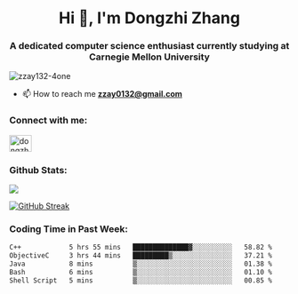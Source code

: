 <h1 align="center">Hi 👋, I'm Dongzhi Zhang</h1>
<h3 align="center">A dedicated computer science enthusiast currently studying at Carnegie Mellon University</h3>

<p align="left"> <img src="https://komarev.com/ghpvc/?username=zzay132-4one&label=Profile%20views&color=0e75b6&style=flat" alt="zzay132-4one" /> </p>

- 📫 How to reach me **zzay0132@gmail.com**

### Connect with me:

<p align="left">
<a href="https://linkedin.com/in/dongzhi-zhang-341443256" target="blank"><img align="center" src="https://raw.githubusercontent.com/rahuldkjain/github-profile-readme-generator/master/src/images/icons/Social/linked-in-alt.svg" alt="dongzhi-zhang-341443256" height="30" width="40" /></a>
</p>

### Github Stats:

<p><img src="https://github-readme-stats-git-master-dongzhi-zhangs-projects.vercel.app/api?username=zzay132-4one&count_private=true&show_icons=true&theme=github_dark_dimmed"></p>

[![GitHub Streak](https://github-readme-streak-stats.herokuapp.com?user=zzay132-4one&theme=github-dark-dimmed&hide_longest_streak=true&card_width=467)](https://git.io/streak-stats)

### Coding Time in Past Week:

<!--START_SECTION:waka-->

```txt
C++            5 hrs 55 mins   ██████████████▓░░░░░░░░░░   58.82 %
ObjectiveC     3 hrs 44 mins   █████████▒░░░░░░░░░░░░░░░   37.21 %
Java           8 mins          ▒░░░░░░░░░░░░░░░░░░░░░░░░   01.38 %
Bash           6 mins          ▒░░░░░░░░░░░░░░░░░░░░░░░░   01.10 %
Shell Script   5 mins          ▒░░░░░░░░░░░░░░░░░░░░░░░░   00.85 %
```

<!--END_SECTION:waka-->